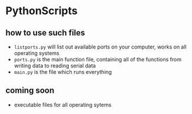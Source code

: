 # PythonScripts

## how to use such files
- `listports.py` will list out available ports on your computer, works on all operating systems
- `ports.py` is the main function file, containing all of the functions from writing data to reading serial data
- `main.py` is the file which runs everything

## coming soon
- executable files for all operating sytems
